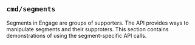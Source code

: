 ## `cmd/segments`

Segments in Engage are groups of supporters.  The API provides ways to 
manipulate segments and their supproters.  This section contains demonstrations
of using the segment-specific API calls.
